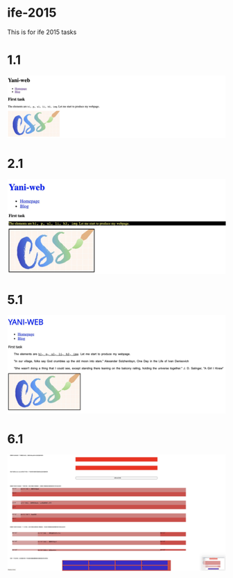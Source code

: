 # ife-2015
<p>This is for ife 2015 tasks</p>
<h1>1.1</h1>
<img src="1.1/demo.png" width=800px>
<h1>2.1</h1>
<img src="2.1/demo.png" width=800px>
<h1>5.1</h1>
<img src="5.1/demo.png" width=800px>
<h1>6.1</h1>
<img src="6.1/demo.JPG" width=800px>


